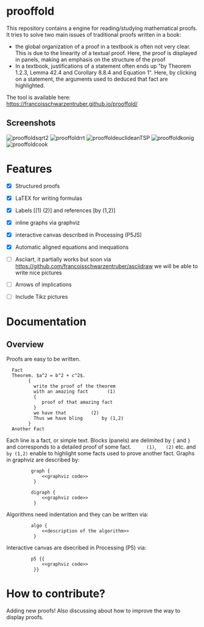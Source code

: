 # prooffold
This repository contains a engine for reading/studying mathematical proofs. It tries to solve two main issues of traditional proofs written in a book:
- the global organization of a proof in a textbook is often not very clear. This is due to the linearity of a textual proof. Here, the proof is displayed in panels, making an emphasis on the structure of the proof
- In a textbook, justifications of a statement often ends up "by Theorem 1.2.3, Lemma 42.4 and Corollary 8.8.4 and Equation 1". Here, by clicking on a statement, the arguments used to deduced that fact are highlighted.

The tool is available here: https://francoisschwarzentruber.github.io/prooffold/

## Screenshots

![prooffoldsqrt2](https://user-images.githubusercontent.com/43071857/154649245-5c78c7a0-0562-4232-a087-5590c193cb94.gif)
![prooffoldrrt](https://user-images.githubusercontent.com/43071857/154652110-b4573d44-1de9-4af3-9a58-bb295e5888d2.gif)
![prooffoldeuclideanTSP](https://user-images.githubusercontent.com/43071857/154651408-12462e46-c220-47e8-b43c-ad0ca2848d8e.gif)
![prooffoldkonig](https://user-images.githubusercontent.com/43071857/154651369-334d3700-ffc0-4713-9c12-61ca5f6bcf00.gif)
![prooffoldcook](https://user-images.githubusercontent.com/43071857/154651387-e604c450-f15e-4834-a3fa-d950024dec7f.gif)



# Features

 - [X] Structured proofs
 - [X] LaTEX for writing formulas
 - [X] Labels [(1) (2)] and references [by (1,2)]
 - [X] inline graphs via graphviz
 - [X] interactive canvas described in Processing (P5JS)
 - [X] Automatic aligned equations and inequations
 - [ ] Asciiart, it partially works but soon via https://github.com/francoisschwarzentruber/asciidraw we will be able to write nice pictures
 - [ ] Arrows of implications
 - [ ] Include Tikz pictures



# Documentation

## Overview

Proofs are easy to be written. 

      Fact
      Theorem. $a^2 = b^2 + c^2$.
            {
              write the proof of the theorem
              with an amazing fact       (1)
              {
                 proof of that amazing fact
              }
              we have that         (2)
              Thus we have bling       by (1,2)
            }
      Another Fact
      
      
Each line is a fact, or simple text. Blocks (panels) are delimited by `{` and `}` and corresponds to a detailed proof of some fact. `     (1)`, `   (2)` etc. and `      by (1,2)` enable to highlight some facts used to prove another fact.
Graphs in graphviz are described by:

             graph {
                 <<graphviz code>>
              }

             digraph {
                 <<graphviz code>>
              }
                   

Algorithms need indentation and they can be written via:

             algo {
                 <<description of the algorithm>>
              }
              
Interactive canvas are dsecribed in Processing (P5) via:

             p5 {{
                 <<graphviz code>>
              }}
              



# How to contribute?

Adding new proofs! Also discussing about how to improve the way to display proofs.
